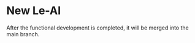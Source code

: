 # New Le-AI

After the functional development is completed, it will be merged into the main branch.
